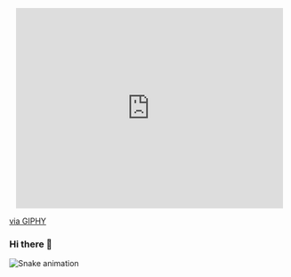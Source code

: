 <p align="center">

<iframe src="https://giphy.com/embed/gU25raLP4pUu4" width="480" height="360" frameBorder="0" class="giphy-embed" allowFullScreen></iframe><p><a href="https://giphy.com/gifs/blue-screen-gU25raLP4pUu4">via GIPHY</a></p>

### Hi there 👋

<!--
**Fahad10K/Fahad10K** is a ✨ _special_ ✨ repository because its `README.md` (this file) appears on your GitHub profile.

Here are some ideas to get you started:

- 🔭 I’m currently working on ...
- 🌱 I’m currently learning ...
- 👯 I’m looking to collaborate on ...
- 🤔 I’m looking for help with ...
- 💬 Ask me about ...
- 📫 How to reach me: ...
- 😄 Pronouns: ...
- ⚡ Fun fact: ...
-->

![Snake animation](https://github.com/thepiyushmalhotra/thepiyushmalhotra/blob/output/github-contribution-grid-snake.svg)
